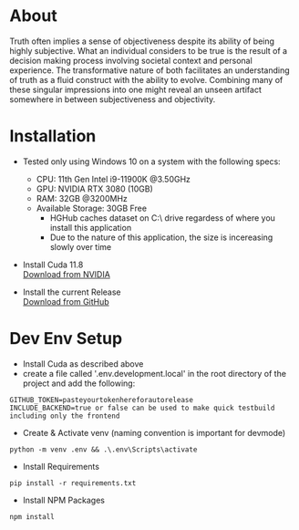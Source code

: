 # About

Truth often implies a sense of objectiveness despite its ability of being highly subjective. What an individual considers to be true is the result of a decision making process involving societal context and personal experience. The transformative nature of both facilitates an understanding of truth as a fluid construct with the ability to evolve. Combining many of these singular impressions into one might reveal an unseen artifact somewhere in between subjectiveness and objectivity.

# Installation

- Tested only using Windows 10 on a system with the following specs:

  - CPU: 11th Gen Intel i9-11900K @3.50GHz
  - GPU: NVIDIA RTX 3080 (10GB)
  - RAM: 32GB @3200MHz
  - Available Storage: 30GB Free
    - HGHub caches dataset on C:\ drive regardess of where you install this application
    - Due to the nature of this application, the size is incereasing slowly over time

- Install Cuda 11.8<br>
  [Download from NVIDIA](https://developer.nvidia.com/cuda-11-8-0-download-archive)

- Install the current Release<br>
  [Download from GitHub](https://github.com/whatphilipcodes/inter/releases)

# Dev Env Setup

- Install Cuda as described above
- create a file called '.env.development.local' in the root directory of the project and add the following:

```shell
GITHUB_TOKEN=pasteyourtokenhereforautorelease
INCLUDE_BACKEND=true or false can be used to make quick testbuild including only the frontend
```

- Create & Activate venv (naming convention is important for devmode)

```shell
python -m venv .env && .\.env\Scripts\activate
```

- Install Requirements

```shell
pip install -r requirements.txt
```

- Install NPM Packages

```shell
npm install
```
